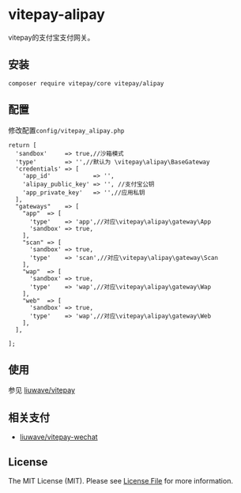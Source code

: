 # vitepay-alipay


vitepay的支付宝支付网关。


## 安装

    composer require vitepay/core vitepay/alipay
    


## 配置

修改配置`config/vitepay_alipay.php`


    return [
      'sandbox'     => true,//沙箱模式
      'type'        => '',//默认为 \vitepay\alipay\BaseGateway
      'credentials' => [
        'app_id'            => '',
        'alipay_public_key' => '', //支付宝公钥
        'app_private_key'   => '',//应用私钥
      ],
      "gateways"    => [
        "app"  => [
          'type'    => 'app',//对应\vitepay\alipay\gateway\App
          'sandbox' => true,
        ],
        "scan" => [
          'sandbox' => true,
          'type'    => 'scan',//对应\vitepay\alipay\gateway\Scan
        ],
        "wap"  => [
          'sandbox' => true,
          'type'    => 'wap',//对应\vitepay\alipay\gateway\Wap
        ],
        "web"  => [
          'sandbox' => true,
          'type'    => 'wap',//对应\vitepay\alipay\gateway\Web
        ],
      ],
    
    ];
	
## 使用

参见 [liuwave/vitepay](https://github.com/liuwave/vitepay)


## 相关支付

- [liuwave/vitepay-wechat](https://github.com/liuwave/vitepay-wechat)



## License
    

The MIT License (MIT). Please see [License File](https://choosealicense.com/licenses/mit) for more information.
    
